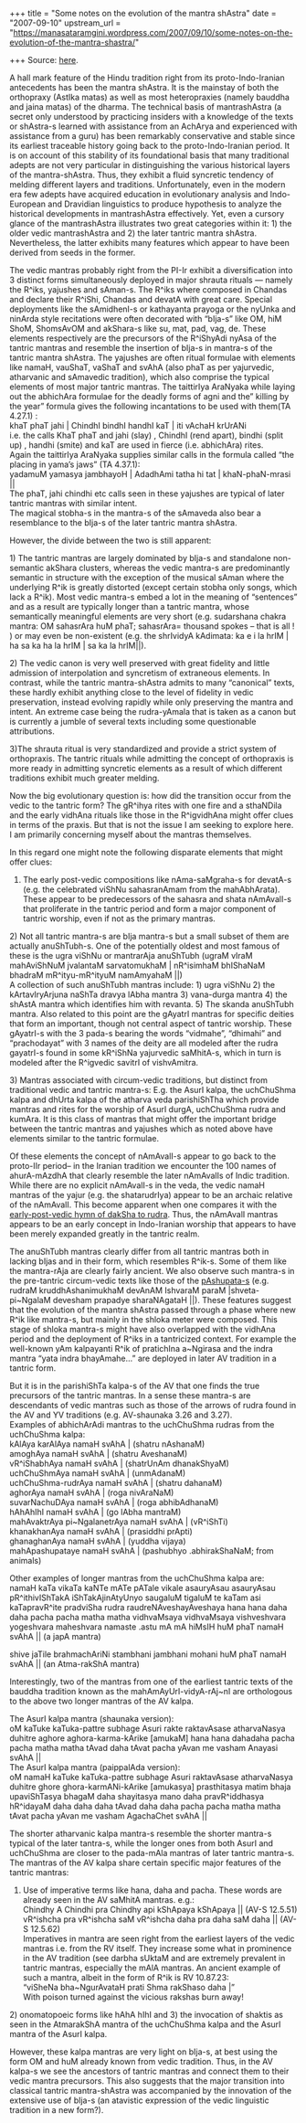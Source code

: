 +++
title = "Some notes on the evolution of the mantra shAstra"
date = "2007-09-10"
upstream_url = "https://manasataramgini.wordpress.com/2007/09/10/some-notes-on-the-evolution-of-the-mantra-shastra/"

+++
Source: [here](https://manasataramgini.wordpress.com/2007/09/10/some-notes-on-the-evolution-of-the-mantra-shastra/).

A hall mark feature of the Hindu tradition right from its
proto-Indo-Iranian antecedents has been the mantra shAstra. It is the
mainstay of both the orthopraxy (AstIka matas) as well as most
heteropraxies (namely bauddha and jaina matas) of the dharma. The
technical basis of mantrashAstra (a secret only understood by practicing
insiders with a knowledge of the texts or shAstra-s learned with
assistance from an AchArya and experienced with assistance from a guru)
has been remarkably conservative and stable since its earliest traceable
history going back to the proto-Indo-Iranian period. It is on account of
this stability of its foundational basis that many traditional adepts
are not very particular in distinguishing the various historical layers
of the mantra-shAstra. Thus, they exhibit a fluid syncretic tendency of
melding different layers and traditions. Unfortunately, even in the
modern era few adepts have acquired education in evolutionary analysis
and Indo-European and Dravidian linguistics to produce hypothesis to
analyze the historical developments in mantrashAstra effectively. Yet,
even a cursory glance of the mantrashAstra illustrates two great
categories within it: 1) the older vedic mantrashAstra and 2) the later
tantric mantra shAstra. Nevertheless, the latter exhibits many features
which appear to have been derived from seeds in the former.

The vedic mantras probably right from the PI-Ir exhibit a
diversification into 3 distinct forms simultaneously deployed in major
shrauta rituals — namely the R^iks, yajushes and sAman-s. The R^iks
where composed in Chandas and declare their R^iShi, Chandas and devatA
with great care. Special deployments like the sAmidhenI-s or kathayanta
prayoga or the nyUnka and ninArda style recitations were often decorated
with “bIja-s” like OM, hiM ShoM, ShomsAvOM and akShara-s like su, mat,
pad, vag, de. These elements respectively are the precursors of the
R^iShyAdi nyAsa of the tantric mantras and resemble the insertion of
bIja-s in mantra-s of the tantric mantra shAstra. The yajushes are often
ritual formulae with elements like namaH, vauShaT, vaShaT and svAhA
(also phaT as per yajurvedic, atharvanic and sAmavedic tradition), which
also comprise the typical elements of most major tantric mantras. The
taittirIya AraNyaka while laying out the abhichAra formulae for the
deadly forms of agni and the” killing by the year” formula gives the
following incantations to be used with them(TA 4.27.1) :  
khaT phaT jahi \| ChindhI bindhI handhI kaT \| iti vAchaH krUrANi  
i.e. the calls KhaT phaT and jahi (slay) , ChindhI (rend apart), bindhi
(split up) , handhi (smite) and kaT are used in fierce (i.e. abhichAra)
rites.  
Again the taittirIya AraNyaka supplies similar calls in the formula
called “the placing in yama’s jaws” (TA 4.37.1):  
yadamuM yamasya jambhayoH \| AdadhAmi tatha hi tat \| khaN-phaN-mrasi
\|\|  
The phaT, jahi chindhi etc calls seen in these yajushes are typical of
later tantric mantras with similar intent.  
The magical stobha-s in the mantra-s of the sAmaveda also bear a
resemblance to the bIja-s of the later tantric mantra shAstra.

However, the divide between the two is still apparent:

1\) The tantric mantras are largely dominated by bIja-s and standalone
non-semantic akShara clusters, whereas the vedic mantra-s are
predominantly semantic in structure with the exception of the musical
sAman where the underlying R^ik is greatly distorted (except certain
stobha only songs, which lack a R^ik). Most vedic mantra-s embed a lot
in the meaning of “sentences” and as a result are typically longer than
a tantric mantra, whose semantically meaningful elements are very short
(e.g. sudarshana chakra mantra: OM sahasrAra huM phaT; sahasrAra=
thousand spokes – that is all ! ) or may even be non-existent (e.g. the
shrIvidyA kAdimata: ka e i la hrIM \| ha sa ka ha la hrIM \| sa ka la
hrIM\|\|).

2\) The vedic canon is very well preserved with great fidelity and
little admission of interpolation and syncretism of extraneous elements.
In contrast, while the tantric mantra-shAstra admits to many “canonical”
texts, these hardly exhibit anything close to the level of fidelity in
vedic preservation, instead evolving rapidly while only preserving the
mantra and intent. An extreme case being the rudra-yAmala that is taken
as a canon but is currently a jumble of several texts including some
questionable attributions.

3)The shrauta ritual is very standardized and provide a strict system of
orthopraxis. The tantric rituals while admitting the concept of
orthopraxis is more ready in admitting syncretic elements as a result of
which different traditions exhibit much greater melding.

Now the big evolutionary question is: how did the transition occur from
the vedic to the tantric form? The gR^ihya rites with one fire and a
sthaNDila and the early vidhAna rituals like those in the R^igvidhAna
might offer clues in terms of the praxis. But that is not the issue I am
seeking to explore here. I am primarily concerning myself about the
mantras themselves.

In this regard one might note the following disparate elements that
might offer clues:  
1) The early post-vedic compositions like nAma-saMgraha-s for devatA-s
(e.g. the celebrated viShNu sahasranAmam from the mahAbhArata). These
appear to be predecessors of the sahasra and shata nAmAvalI-s that
proliferate in the tantric period and form a major component of tantric
worship, even if not as the primary mantras.

2\) Not all tantric mantra-s are bIja mantra-s but a small subset of
them are actually anuShTubh-s. One of the potentially oldest and most
famous of these is the ugra viShNu or mantrarAja anuShTubh (ugraM vIraM
mahAviShNuM jvalantaM sarvatomukhaM \| nR^isimhaM bhIShaNaM bhadraM
mR^ityu-mR^ityuM namAmyahaM \|\|)  
A collection of such anuShTubh mantras include: 1) ugra viShNu 2) the
kArtavIryArjuna naShTa dravya lAbha mantra 3) vana-durga mantra 4) the
shAstA mantra which identifies him with revanta. 5) The skanda anuShTubh
mantra. Also related to this point are the gAyatrI mantras for specific
deities that form an important, though not central aspect of tantric
worship. These gAyatrI-s with the 3 pada-s bearing the words “vidmahe”,
“dhimahi” and “prachodayat” with 3 names of the deity are all modeled
after the rudra gayatrI-s found in some kR^iShNa yajurvedic saMhitA-s,
which in turn is modeled after the R^igvedic savitrI of vishvAmitra.

3\) Mantras associated with circum-vedic traditions, but distinct from
traditional vedic and tantric mantra-s: E.g. the AsurI kalpa, the
uchChuShma kalpa and dhUrta kalpa of the atharva veda parishiShTha which
provide mantras and rites for the worship of AsurI durgA, uchChuShma
rudra and kumAra. It is this class of mantras that might offer the
important bridge between the tantric mantras and yajushes which as noted
above have elements similar to the tantric formulae.

Of these elements the concept of nAmAvalI-s appear to go back to the
proto-IIr period– in the Iranian tradition we encounter the 100 names of
ahurA-mAzdhA that clearly resemble the later nAmAvalIs of Indic
tradition. While there are no explicit nAmAvalI-s in the veda, the vedic
namaH mantras of the yajur (e.g. the shatarudrIya) appear to be an
archaic relative of the nAmAvalI. This become apparent when one compares
it with the [early-post-vedic hymn of dakSha to
rudra](http://manasataramgini.wordpress.com/2006/02/younger-shatarudriya.html).
Thus, the nAmAvalI mantras appears to be an early concept in
Indo-Iranian worship that appears to have been merely expanded greatly
in the tantric realm.

The anuShTubh mantras clearly differ from all tantric mantras both in
lacking bIjas and in their form, which resembles R^ik-s. Some of them
like the mantra-rAja are clearly fairly ancient. We also observe such
mantra-s in the pre-tantric circum-vedic texts like those of the
[pAshupata-s](http://manasataramgini.wordpress.com/2006/05/shaivas-pashupata-s.html)
(e.g. rudraM kruddhAshanimukhaM devAnAM IshvaraM paraM
\|shveta-pi\~NgalaM devesham prapadye sharaNAgataH \|\|). These
features suggest that the evolution of the mantra shAstra passed through
a phase where new R^ik like mantra-s, but mainly in the shloka meter
were composed. This stage of shloka mantra-s might have also overlapped
with the vidhAna period and the deployment of R^iks in a tantricized
context. For example the well-known yAm kalpayanti R^ik of pratichIna
a\~Ngirasa and the indra mantra “yata indra bhayAmahe…” are deployed in
later AV tradition in a tantric form.

But it is in the parishiShTa kalpa-s of the AV that one finds the true
precursors of the tantric mantras. In a sense these mantra-s are
descendants of vedic mantras such as those of the arrows of rudra found
in the AV and YV traditions (e.g. AV-shaunaka 3.26 and 3.27).  
Examples of abhichArAdi mantras to the uchChuShma rudras from the
uchChuShma kalpa:  
kAlAya karAlAya namaH svAhA \| (shatru nAshanaM)  
amoghAya namaH svAhA \| (shatru AveshanaM)  
vR^iShabhAya namaH svAhA \| (shatrUnAm dhanakShyaM)  
uchChuShmAya namaH svAhA \| (unmAdanaM)  
uchChuShma-rudrAya namaH svAhA \| (shatru dahanaM)  
aghorAya namaH svAhA \| (roga nivAraNaM)  
suvarNachuDAya namaH svAhA \| (roga abhibAdhanaM)  
hAhAhIhI namaH svAhA \| (go lAbha mantraM)  
mahAvaktrAya pi\~NgalanetrAya namaH svAhA \| (vR^iShTi)  
khanakhanAya namaH svAhA \| (prasiddhi prApti)  
ghanaghanAya namaH svAhA \| (yuddha vijaya)  
mahApashupataye namaH svAhA \| (pashubhyo .abhirakShaNaM; from animals)

Other examples of longer mantras from the uchChuShma kalpa are:  
namaH kaTa vikaTa kaNTe mATe pATale vikale asauryAsau asauryAsau
pR^ithivIShTakA iShTakAjinAtyUnyo saugaluM tigaluM te kaTam asi
kaTapravR^ite pradviSha rudra raudreNAveshayAveshaya hana hana daha daha
pacha pacha matha matha vidhvaMsaya vidhvaMsaya vishveshvara yogeshvara
maheshvara namaste .astu mA mA hiMsIH huM phaT namaH svAhA \|\| (a japA
mantra)

shive jaTile brahmachAriNi stambhani jambhani mohani huM phaT namaH
svAhA \|\| (an Atma-rakShA mantra)

Interestingly, two of the mantras from one of the earliest tantric texts
of the bauddha tradition known as the mahAmAyUrI-vidyA-rAj\~nI are
orthologous to the above two longer mantras of the AV kalpa.

The AsurI kalpa mantra (shaunaka version):  
oM kaTuke kaTuka-pattre subhage Asuri rakte raktavAsase atharvaNasya
duhitre aghore aghora-karma-kArike \[amukaM\] hana hana dahadaha pacha
pacha matha matha tAvad daha tAvat pacha yAvan me vasham Anayasi svAhA
\|\|  
The AsurI kalpa mantra (paippalAda version):  
oM namaH kaTuke kaTuka-pattre subhage Asuri raktavAsase atharvaNasya
duhitre ghore ghora-karmANi-kArike \[amukasya\] prasthitasya matim bhaja
upaviShTasya bhagaM daha shayitasya mano daha pravR^iddhasya hR^idayaM
daha daha daha tAvad daha daha pacha pacha matha matha tAvat pacha yAvan
me vasham AgachaChet svAhA \|\|

The shorter atharvanic kalpa mantra-s resemble the shorter mantra-s
typical of the later tantra-s, while the longer ones from both AsurI and
uchChuShma are closer to the pada-mAla mantras of later tantric
mantra-s. The mantras of the AV kalpa share certain specific major
features of the tantric mantras:  
1) Use of imperative terms like hana, daha and pacha. These words are
already seen in the AV saMhitA mantras. e.g.:  
Chindhy A Chindhi pra Chindhy api kShApaya kShApaya \|\| (AV-S
12.5.51)  
vR^ishcha pra vR^ishcha saM vR^ishcha daha pra daha saM daha \|\| (AV-S
12.5.62)  
Imperatives in mantra are seen right from the earliest layers of the
vedic mantras i.e. from the RV itself. They increase some what in
prominence in the AV tradition (see darbha sUktaM and are extremely
prevalent in tantric mantras, especially the mAlA mantras. An ancient
example of such a mantra, albeit in the form of R^ik is RV 10.87.23:  
“viSheNa bha\~NgurAvataH prati Shma rakShaso daha \|”  
With poison turned against the vicious rakshas burn away!

2\) onomatopoeic forms like hAhA hIhI and 3) the invocation of shaktis
as seen in the AtmarakShA mantra of the uchChuShma kalpa and the AsurI
mantra of the AsurI kalpa.

However, these kalpa mantras are very light on bIja-s, at best using the
form OM and huM already known from vedic tradition. Thus, in the AV
kalpa-s we see the ancestors of tantric mantras and connect them to
their vedic mantra precursors. This also suggests that the major
transition into classical tantric mantra-shAstra was accompanied by the
innovation of the extensive use of bIja-s (an atavistic expression of
the vedic linguistic tradition in a new form?).


